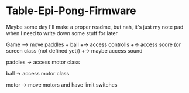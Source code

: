 # Table-Epi-Pong-Firmware

Maybe some day I'll make a proper readme, but nah, it's just my note pad when I need to write down some stuff for later


Game --> move paddles + ball
     +-> access controlls
     +-> access score (or screen class (not defined yet))
     +-> maybe access sound

paddles -> access motor class

ball -> access motor class

motor -> move motors and have limit switches
